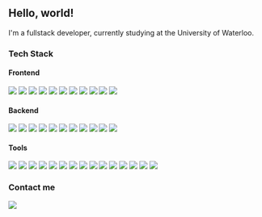 ## Hello, world!

I'm a fullstack developer, currently studying at the University of Waterloo.

### Tech Stack

#### Frontend
<span>
<img src="https://img.shields.io/badge/-Javascript-F7DF1E?logo=javascript&logoColor=white&style=flat" />
<img src="https://img.shields.io/badge/-Typescript-3178C6?logo=typescript&logoColor=white&style=flat" />
<img src="https://img.shields.io/badge/-Vue.js-4FC08D?logo=vue.js&logoColor=white&style=flat" />
<img src="https://img.shields.io/badge/-React-61DAFB?logo=react&logoColor=white&style=flat" />
<img src="https://img.shields.io/badge/-Svelte-FF3E00?logo=svelte&logoColor=white&style=flat" />
<img src="https://img.shields.io/badge/-Electron-47848F?logo=electron&logoColor=white&style=flat" />
<img src="https://img.shields.io/badge/-CSS3-1572B6?logo=css3&logoColor=white&style=flat" />
<img src="https://img.shields.io/badge/-SASS-CC6699?logo=sass&logoColor=white&style=flat" />
<img src="https://img.shields.io/badge/-Tailwind CSS-06B6D4?logo=tailwind css&logoColor=white&style=flat" />
<img src="https://img.shields.io/badge/-Bootstrap-7952B3?logo=bootstrap&logoColor=white&style=flat" />
<img src="https://img.shields.io/badge/-HTML5-E34F26?logo=html5&logoColor=white&style=flat" />
</span>

#### Backend
<span>
<img src="https://img.shields.io/badge/-Node.js-339933?logo=node.js&logoColor=white&style=flat" />
<img src="https://img.shields.io/badge/-Rust-000000?logo=rust&logoColor=white&style=flat" />
<img src="https://img.shields.io/badge/-C-A8B9CC?logo=c&logoColor=white&style=flat" />
<img src="https://img.shields.io/badge/-C++-00599C?logo=c%2B%2B&logoColor=white&style=flat" />
<img src="https://img.shields.io/badge/-Python-3776AB?logo=python&logoColor=white&style=flat" />
<img src="https://img.shields.io/badge/-PHP-777BB4?logo=php&logoColor=white&style=flat" />
<img src="https://img.shields.io/badge/-C Sharp-239120?logo=c sharp&logoColor=white&style=flat" />
<img src="https://img.shields.io/badge/-MongoDB-47A248?logo=mongodb&logoColor=white&style=flat" />
<img src="https://img.shields.io/badge/-MySQL-4479A1?logo=mysql&logoColor=white&style=flat" />
<img src="https://img.shields.io/badge/-PostgreSQL-4169E1?logo=postgresql&logoColor=white&style=flat" />
<img src="https://img.shields.io/badge/-R-276DC3?logo=r&logoColor=white&style=flat" />
</span>

#### Tools
<span>
<img src="https://img.shields.io/badge/-GNU Bash-4EAA25?logo=gnu bash&logoColor=white&style=flat" />
<img src="https://img.shields.io/badge/-Powershell-5391FE?logo=powershell&logoColor=white&style=flat" />
<img src="https://img.shields.io/badge/-Docker-2496ED?logo=docker&logoColor=white&style=flat" />
<img src="https://img.shields.io/badge/-Kubernetes-326CE5?logo=kubernetes&logoColor=white&style=flat" />
<img src="https://img.shields.io/badge/-Amazon AWS-232F3E?logo=amazon aws&logoColor=white&style=flat" />
<img src="https://img.shields.io/badge/-Portainer-13BEF9?logo=portainer&logoColor=white&style=flat" />
<img src="https://img.shields.io/badge/-Git-F05032?logo=git&logoColor=white&style=flat" />
<img src="https://img.shields.io/badge/-Github-181717?logo=github&logoColor=white&style=flat" />
<img src="https://img.shields.io/badge/-CircleCI-343434?logo=circleci&logoColor=white&style=flat" />
<img src="https://img.shields.io/badge/-Terraform-7B42BC?logo=terraform&logoColor=white&style=flat" />
<img src="https://img.shields.io/badge/-AutoHotkey-334455?logo=autohotkey&logoColor=white&style=flat" />
<img src="https://img.shields.io/badge/-Linux-FCC624?logo=linux&logoColor=white&style=flat" />
<img src="https://img.shields.io/badge/-Windows-0078D6?logo=windows&logoColor=white&style=flat" />
<img src="https://img.shields.io/badge/-Visual studio Code-007ACC?logo=visual studio code&logoColor=white&style=flat" />
<img src="https://img.shields.io/badge/-Unity-FFFFFF?logo=unity&logoColor=white&style=flat" /></span>
</span>

### Contact me
<a title="expitau@gmail.com" href="mailto:expitau@gmail.com"><img src="https://img.shields.io/badge/-Email-EA4335?logo=gmail&logoColor=white&style=for-the-badge" /></a>
